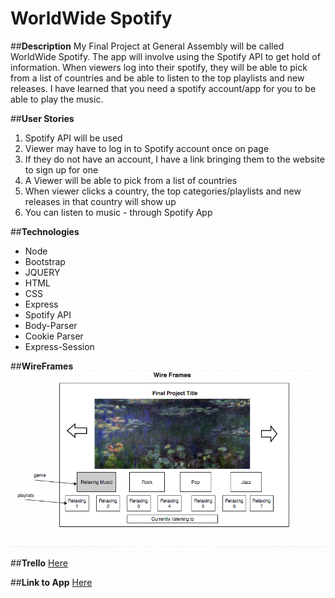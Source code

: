 # WorldWide Spotify

##**Description**
My Final Project at General Assembly will be called WorldWide Spotify. The app will involve using the Spotify API to get hold of information. When viewers log into their spotify, they will be able to pick from a list of countries and be able to listen to the top playlists and new releases. I have learned that you need a spotify account/app for you to be able to play the music.  

##**User Stories**
1. Spotify API will be used
2. Viewer may have to log in to Spotify account once on page
3. If they do not have an account, I have a link bringing them to the website to sign up for one
3. A Viewer will be able to pick from a list of countries
4. When viewer clicks a country, the top categories/playlists and new releases in that country will show up
5. You can listen to music - through Spotify App

##**Technologies**
- Node
- Bootstrap
- JQUERY
- HTML
- CSS
- Express
- Spotify API
- Body-Parser
- Cookie Parser
- Express-Session

##**WireFrames**
![wireframes](/public/WireFrames.png)

##**Trello**
[Here](https://trello.com/b/lLx9Ld0z/final-project)

##**Link to App**
[Here](https://example.com)



